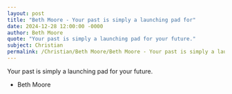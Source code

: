 ```yaml
---
layout: post
title: "Beth Moore - Your past is simply a launching pad for"
date: 2024-12-28 12:00:00 -0000
author: Beth Moore
quote: "Your past is simply a launching pad for your future."
subject: Christian
permalink: /Christian/Beth Moore/Beth Moore - Your past is simply a launching pad for
---
```


Your past is simply a launching pad for your future.

- Beth Moore
